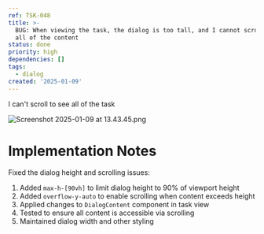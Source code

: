 ```yaml
---
ref: TSK-048
title: >-
  BUG: When viewing the task, the dialog is too tall, and I cannot scroll to see
  all of the content
status: done
priority: high
dependencies: []
tags:
  - dialog
created: '2025-01-09'
---
```

I can't scroll to see all of the task

![Screenshot 2025-01-09 at 13.43.45.png](/task-images/1736430233601-Screenshot-2025-01-09-at-13.43.45.png)

# Implementation Notes

Fixed the dialog height and scrolling issues:

1. Added `max-h-[90vh]` to limit dialog height to 90% of viewport height
2. Added `overflow-y-auto` to enable scrolling when content exceeds height
3. Applied changes to `DialogContent` component in task view
4. Tested to ensure all content is accessible via scrolling
5. Maintained dialog width and other styling
